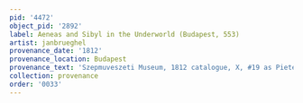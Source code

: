 ```yaml
---
pid: '4472'
object_pid: '2892'
label: Aeneas and Sibyl in the Underworld (Budapest, 553)
artist: janbrueghel
provenance_date: '1812'
provenance_location: Budapest
provenance_text: 'Szepmuveszeti Museum, 1812 catalogue, X, #19 as Pieter the Younger'
collection: provenance
order: '0033'
---
```

